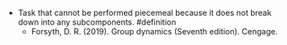 - Task that cannot be performed piecemeal because it does not break down into any subcomponents. #definition
	- Forsyth, D. R. (2019). Group dynamics (Seventh edition). Cengage.